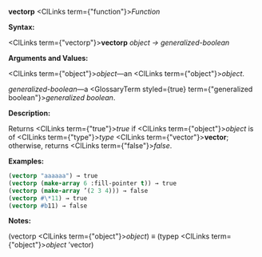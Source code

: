 **vectorp** <ClLinks  term={"function"}><i>Function</i></ClLinks> 



**Syntax:** 



<ClLinks  term={"vectorp"}><b>vectorp</b></ClLinks> *object → generalized-boolean* 



**Arguments and Values:** 



<ClLinks  term={"object"}><i>object</i></ClLinks>—an <ClLinks  term={"object"}><i>object</i></ClLinks>. 



*generalized-boolean*—a <GlossaryTerm styled={true} term={"generalized boolean"}><i>generalized boolean</i></GlossaryTerm>. 



**Description:** 



Returns <ClLinks  term={"true"}><i>true</i></ClLinks> if <ClLinks  term={"object"}><i>object</i></ClLinks> is of <ClLinks  term={"type"}><i>type</i></ClLinks> <ClLinks  term={"vector"}><b>vector</b></ClLinks>; otherwise, returns <ClLinks  term={"false"}><i>false</i></ClLinks>. 







 



 



**Examples:**
```lisp
(vectorp "aaaaaa") → true 
(vectorp (make-array 6 :fill-pointer t)) → true 
(vectorp (make-array ’(2 3 4))) → false 
(vectorp #\*11) → true 
(vectorp #b11) → false 
```
**Notes:** 



(vectorp <ClLinks  term={"object"}><i>object</i></ClLinks>) *≡* (typep <ClLinks  term={"object"}><i>object</i></ClLinks> ’vector) 



